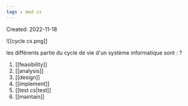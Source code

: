 ```yaml
---
tags : mod cs
---
```

Created: 2022-11-18

![[cycle cs.png]]

les différents partie du cycle de vie d'un système informatique sont :
?
1. [[feasibility]]
2. [[analysis]]
3. [[design]]
4. [[implement]]
5. [[test cs|test]]
6. [[maintain]]
<!--SR:!2023-11-19,1,210-->